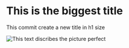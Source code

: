 # This is the biggest title

This commit create a new title in h1 size

![This text discribes the picture perfect](https://octodex.github.com/images/yaktocat.png)

